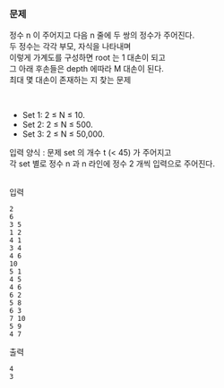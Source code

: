 ### 문제

정수 n 이 주어지고 다음 n 줄에 두 쌍의 정수가 주어진다. <br>
두 정수는 각각 부모, 자식을 나타내며 <br>
이렇게 가계도를 구성하면 root 는 1 대손이 되고 <br>
그 아래 후손들은 depth 에따라 M 대손이 된다. <br>
최대 몇 대손이 존재하는 지 찾는 문제

<br>

* Set 1: 2 ≤ N ≤ 10.
* Set 2: 2 ≤ N ≤ 500.
* Set 3: 2 ≤ N ≤ 50,000.


입력 양식 : 문제 set 의 개수 t (< 45) 가 주어지고 <br>
각 set 별로 정수 n 과 n 라인에 정수 2 개씩 입력으로 주어진다. <br>
<br>

입력
```
2
6
3 5
1 2
4 1
3 4
4 6
10
5 1
4 5
4 6
6 2
5 8
6 3
7 10
5 9
4 7
```


출력
```
4
3
```
